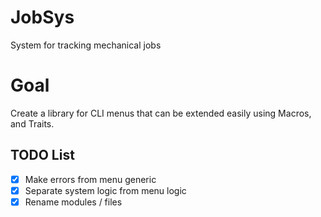 # JobSys

System for tracking mechanical jobs

# Goal

Create a library for CLI menus that can be extended easily using Macros, and Traits.


## TODO List
- [X] Make errors from menu generic
- [X] Separate system logic from menu logic
- [X] Rename modules / files